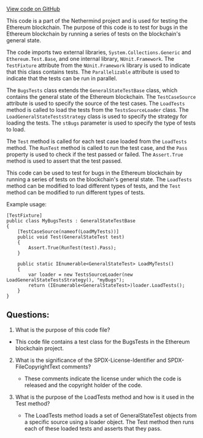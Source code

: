 [View code on GitHub](https://github.com/NethermindEth/nethermind/src/Nethermind/Ethereum.Blockchain.Test/BugsTests.cs)

This code is a part of the Nethermind project and is used for testing the Ethereum blockchain. The purpose of this code is to test for bugs in the Ethereum blockchain by running a series of tests on the blockchain's general state. 

The code imports two external libraries, `System.Collections.Generic` and `Ethereum.Test.Base`, and one internal library, `NUnit.Framework`. The `TestFixture` attribute from the `NUnit.Framework` library is used to indicate that this class contains tests. The `Parallelizable` attribute is used to indicate that the tests can be run in parallel. 

The `BugsTests` class extends the `GeneralStateTestBase` class, which contains the general state of the Ethereum blockchain. The `TestCaseSource` attribute is used to specify the source of the test cases. The `LoadTests` method is called to load the tests from the `TestsSourceLoader` class. The `LoadGeneralStateTestsStrategy` class is used to specify the strategy for loading the tests. The `stBugs` parameter is used to specify the type of tests to load. 

The `Test` method is called for each test case loaded from the `LoadTests` method. The `RunTest` method is called to run the test case, and the `Pass` property is used to check if the test passed or failed. The `Assert.True` method is used to assert that the test passed. 

This code can be used to test for bugs in the Ethereum blockchain by running a series of tests on the blockchain's general state. The `LoadTests` method can be modified to load different types of tests, and the `Test` method can be modified to run different types of tests. 

Example usage:

```
[TestFixture]
public class MyBugsTests : GeneralStateTestBase
{
    [TestCaseSource(nameof(LoadMyTests))]
    public void Test(GeneralStateTest test)
    {
        Assert.True(RunTest(test).Pass);
    }

    public static IEnumerable<GeneralStateTest> LoadMyTests()
    {
        var loader = new TestsSourceLoader(new LoadGeneralStateTestsStrategy(), "myBugs");
        return (IEnumerable<GeneralStateTest>)loader.LoadTests();
    }
}
```
## Questions: 
 1. What is the purpose of this code file?
   - This code file contains a test class for the BugsTests in the Ethereum blockchain project.

2. What is the significance of the SPDX-License-Identifier and SPDX-FileCopyrightText comments?
   - These comments indicate the license under which the code is released and the copyright holder of the code.

3. What is the purpose of the LoadTests method and how is it used in the Test method?
   - The LoadTests method loads a set of GeneralStateTest objects from a specific source using a loader object. The Test method then runs each of these loaded tests and asserts that they pass.
